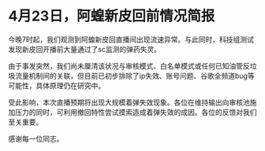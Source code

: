 # 4月23日，阿蝗新皮回前情况简报

今晚7时起，我们观测到阿蝗新皮回直播间出现流速异常。与此同时，科技组测试发现新皮回开播前大量通过了sc监测的弹药失灵。

由于事发突然，我们尚未厘清该状况与审核模式、白名单模式或任何已知油管反垃圾流量机制间的关联，但目前已初步排除了ip失效、账号问题、谷歌全频道bug等可能性，具体原理仍在研究中。

受此影响，本次直播预期将出现大规模着弹失效现象。各位在维持输出向审核池施加压力的同时，可利用撤回特性尝试摸索造成着弹失效的成因。各位的反馈对我们至关重要。

感谢每一位同志。